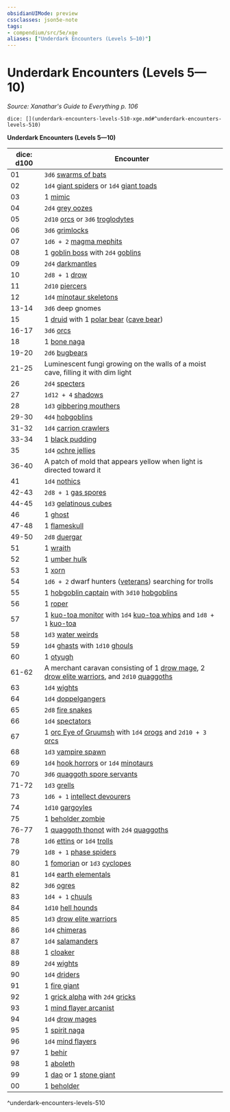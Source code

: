```yaml
---
obsidianUIMode: preview
cssclasses: json5e-note
tags:
- compendium/src/5e/xge
aliases: ["Underdark Encounters (Levels 5—10)"]
---
```

# Underdark Encounters (Levels 5—10)
*Source: Xanathar's Guide to Everything p. 106* 

`dice: [](underdark-encounters-levels-510-xge.md#^underdark-encounters-levels-510)`

**Underdark Encounters (Levels 5—10)**

| dice: d100 | Encounter |
|------------|-----------|
| 01 | `3d6` [swarms of bats](/compendium/bestiary/beast/swarm-of-bats.md) |
| 02 | `1d4` [giant spiders](/compendium/bestiary/beast/giant-spider.md) or `1d4` [giant toads](/compendium/bestiary/beast/giant-toad.md) |
| 03 | 1 [mimic](/compendium/bestiary/monstrosity/mimic.md) |
| 04 | `2d4` [grey oozes](/compendium/bestiary/ooze/gray-ooze.md) |
| 05 | `2d10` [orcs](/compendium/bestiary/humanoid/orc.md) or `3d6` [troglodytes](/compendium/bestiary/humanoid/troglodyte.md) |
| 06 | `3d6` [grimlocks](/compendium/bestiary/humanoid/grimlock.md) |
| 07 | `1d6 + 2` [magma mephits](/compendium/bestiary/elemental/magma-mephit.md) |
| 08 | 1 [goblin boss](/compendium/bestiary/humanoid/goblin-boss.md) with `2d4` [goblins](/compendium/bestiary/humanoid/goblin.md) |
| 09 | `2d4` [darkmantles](/compendium/bestiary/monstrosity/darkmantle.md) |
| 10 | `2d8 + 1` [drow](/compendium/bestiary/humanoid/drow.md) |
| 11 | `2d10` [piercers](/compendium/bestiary/monstrosity/piercer.md) |
| 12 | `1d4` [minotaur skeletons](/compendium/bestiary/undead/minotaur-skeleton.md) |
| 13-14 | `3d6` deep gnomes |
| 15 | 1 [druid](/compendium/bestiary/humanoid/druid.md) with 1 [polar bear](/compendium/bestiary/beast/polar-bear.md) ([cave bear](/compendium/bestiary/beast/cave-bear.md)) |
| 16-17 | `3d6` [orcs](/compendium/bestiary/humanoid/orc.md) |
| 18 | 1 [bone naga](/compendium/bestiary/undead/bone-naga-guardian.md) |
| 19-20 | `2d6` [bugbears](/compendium/bestiary/humanoid/bugbear.md) |
| 21-25 | Luminescent fungi growing on the walls of a moist cave, filling it with dim light |
| 26 | `2d4` [specters](/compendium/bestiary/undead/specter.md) |
| 27 | `1d12 + 4` [shadows](/compendium/bestiary/undead/shadow.md) |
| 28 | `1d3` [gibbering mouthers](/compendium/bestiary/aberration/gibbering-mouther.md) |
| 29-30 | `4d4` [hobgoblins](/compendium/bestiary/humanoid/hobgoblin.md) |
| 31-32 | `1d4` [carrion crawlers](/compendium/bestiary/monstrosity/carrion-crawler.md) |
| 33-34 | 1 [black pudding](/compendium/bestiary/ooze/black-pudding.md) |
| 35 | `1d4` [ochre jellies](/compendium/bestiary/ooze/ochre-jelly.md) |
| 36-40 | A patch of mold that appears yellow when light is directed toward it |
| 41 | `1d4` [nothics](/compendium/bestiary/aberration/nothic.md) |
| 42-43 | `2d8 + 1` [gas spores](/compendium/bestiary/plant/gas-spore.md) |
| 44-45 | `1d3` [gelatinous cubes](/compendium/bestiary/ooze/gelatinous-cube.md) |
| 46 | 1 [ghost](/compendium/bestiary/undead/ghost.md) |
| 47-48 | 1 [flameskull](/compendium/bestiary/undead/flameskull.md) |
| 49-50 | `2d8` [duergar](/compendium/bestiary/humanoid/duergar.md) |
| 51 | 1 [wraith](/compendium/bestiary/undead/wraith.md) |
| 52 | 1 [umber hulk](/compendium/bestiary/monstrosity/umber-hulk.md) |
| 53 | 1 [xorn](/compendium/bestiary/elemental/xorn.md) |
| 54 | `1d6 + 2` dwarf hunters ([veterans](/compendium/bestiary/humanoid/veteran.md)) searching for trolls |
| 55 | 1 [hobgoblin captain](/compendium/bestiary/humanoid/hobgoblin-captain.md) with `3d10` [hobgoblins](/compendium/bestiary/humanoid/hobgoblin.md) |
| 56 | 1 [roper](/compendium/bestiary/monstrosity/roper.md) |
| 57 | 1 [kuo-toa monitor](/compendium/bestiary/humanoid/kuo-toa-monitor.md) with `1d4` [kuo-toa whips](/compendium/bestiary/humanoid/kuo-toa-whip.md) and `1d8 + 1` [kuo-toa](/compendium/bestiary/humanoid/kuo-toa.md) |
| 58 | `1d3` [water weirds](/compendium/bestiary/elemental/water-weird.md) |
| 59 | `1d4` [ghasts](/compendium/bestiary/undead/ghast.md) with `1d10` [ghouls](/compendium/bestiary/undead/ghoul.md) |
| 60 | 1 [otyugh](/compendium/bestiary/aberration/otyugh.md) |
| 61-62 | A merchant caravan consisting of 1 [drow mage](/compendium/bestiary/humanoid/drow-mage.md), 2 [drow elite warriors](/compendium/bestiary/humanoid/drow-elite-warrior.md), and `2d10` [quaggoths](/compendium/bestiary/humanoid/quaggoth.md) |
| 63 | `1d4` [wights](/compendium/bestiary/undead/wight.md) |
| 64 | `1d4` [doppelgangers](/compendium/bestiary/monstrosity/doppelganger.md) |
| 65 | `2d8` [fire snakes](/compendium/bestiary/elemental/fire-snake.md) |
| 66 | `1d4` [spectators](/compendium/bestiary/aberration/spectator.md) |
| 67 | 1 [orc Eye of Gruumsh](/compendium/bestiary/humanoid/orc-eye-of-gruumsh.md) with `1d4` [orogs](/compendium/bestiary/humanoid/orog.md) and `2d10 + 3` [orcs](/compendium/bestiary/humanoid/orc.md) |
| 68 | `1d3` [vampire spawn](/compendium/bestiary/undead/vampire-spawn.md) |
| 69 | `1d4` [hook horrors](/compendium/bestiary/monstrosity/hook-horror.md) or `1d4` [minotaurs](/compendium/bestiary/monstrosity/minotaur.md) |
| 70 | `3d6` [quaggoth spore servants](/compendium/bestiary/plant/quaggoth-spore-servant.md) |
| 71-72 | `1d3` [grells](/compendium/bestiary/aberration/grell.md) |
| 73 | `1d6 + 1` [intellect devourers](/compendium/bestiary/aberration/intellect-devourer.md) |
| 74 | `1d10` [gargoyles](/compendium/bestiary/elemental/gargoyle.md) |
| 75 | 1 [beholder zombie](/compendium/bestiary/undead/beholder-zombie.md) |
| 76-77 | 1 [quaggoth thonot](/compendium/bestiary/humanoid/quaggoth-thonot.md) with `2d4` [quaggoths](/compendium/bestiary/humanoid/quaggoth.md) |
| 78 | `1d6` [ettins](/compendium/bestiary/giant/ettin.md) or `1d4` [trolls](/compendium/bestiary/giant/troll.md) |
| 79 | `1d8 + 1` [phase spiders](/compendium/bestiary/monstrosity/phase-spider.md) |
| 80 | 1 [fomorian](/compendium/bestiary/giant/fomorian.md) or `1d3` [cyclopes](/compendium/bestiary/giant/cyclops.md) |
| 81 | `1d4` [earth elementals](/compendium/bestiary/elemental/earth-elemental.md) |
| 82 | `3d6` [ogres](/compendium/bestiary/giant/ogre.md) |
| 83 | `1d4 + 1` [chuuls](/compendium/bestiary/aberration/chuul.md) |
| 84 | `1d10` [hell hounds](/compendium/bestiary/fiend/hell-hound.md) |
| 85 | `1d3` [drow elite warriors](/compendium/bestiary/humanoid/drow-elite-warrior.md) |
| 86 | `1d4` [chimeras](/compendium/bestiary/monstrosity/chimera.md) |
| 87 | `1d4` [salamanders](/compendium/bestiary/elemental/salamander.md) |
| 88 | 1 [cloaker](/compendium/bestiary/aberration/cloaker.md) |
| 89 | `2d4` [wights](/compendium/bestiary/undead/wight.md) |
| 90 | `1d4` [driders](/compendium/bestiary/monstrosity/drider.md) |
| 91 | 1 [fire giant](/compendium/bestiary/giant/fire-giant.md) |
| 92 | 1 [grick alpha](/compendium/bestiary/monstrosity/grick-alpha.md) with `2d4` [gricks](/compendium/bestiary/monstrosity/grick.md) |
| 93 | 1 [mind flayer arcanist](/compendium/bestiary/aberration/mind-flayer-arcanist.md) |
| 94 | `1d4` [drow mages](/compendium/bestiary/humanoid/drow-mage.md) |
| 95 | 1 [spirit naga](/compendium/bestiary/monstrosity/spirit-naga.md) |
| 96 | `1d4` [mind flayers](/compendium/bestiary/aberration/mind-flayer.md) |
| 97 | 1 [behir](/compendium/bestiary/monstrosity/behir.md) |
| 98 | 1 [aboleth](/compendium/bestiary/aberration/aboleth.md) |
| 99 | 1 [dao](/compendium/bestiary/elemental/dao.md) or 1 [stone giant](/compendium/bestiary/giant/stone-giant.md) |
| 00 | 1 [beholder](/compendium/bestiary/aberration/beholder.md) |
^underdark-encounters-levels-510